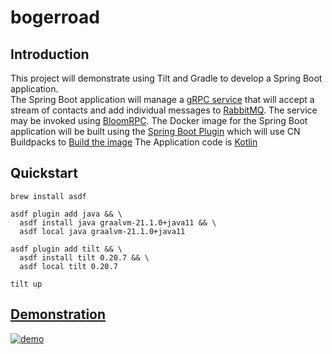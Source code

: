 # bogerroad

## Introduction

This project will demonstrate using Tilt and Gradle to develop a Spring Boot application.  
The Spring Boot application will manage a [gRPC service](bulk-stream/src/main/proto/bulk.proto) that will accept a stream of contacts and add individual messages to [RabbitMQ](https://www.rabbitmq.com/).  The service may be invoked using [BloomRPC](https://github.com/uw-labs/bloomrpc).
The Docker image for the Spring Boot application will be built using the [Spring Boot Plugin](https://docs.spring.io/spring-boot/docs/2.5.0/gradle-plugin/reference/htmlsingle/) which will use CN Buildpacks to [Build the image](https://docs.spring.io/spring-boot/docs/2.5.0/gradle-plugin/reference/htmlsingle/#build-image)
The Application code is [Kotlin](https://kotlinlang.org/)

## Quickstart

```shell
brew install asdf

asdf plugin add java && \
  asdf install java graalvm-21.1.0+java11 && \
  asdf local java graalvm-21.1.0+java11
  
asdf plugin add tilt && \
  asdf install tilt 0.20.7 && \
  asdf local tilt 0.20.7

tilt up      
```

## [Demonstration](docs/demo.mp4)

[![demo]()](docs/demo.mp4 "Link Title")
